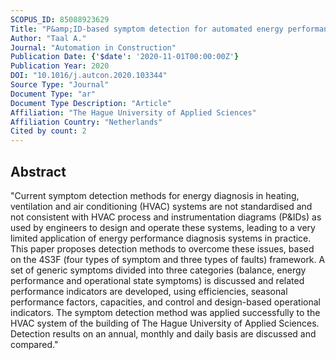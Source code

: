 ```yaml
---
SCOPUS_ID: 85088923629
Title: "P&amp;ID-based symptom detection for automated energy performance diagnosis in HVAC systems"
Author: "Taal A."
Journal: "Automation in Construction"
Publication Date: {'$date': '2020-11-01T00:00:00Z'}
Publication Year: 2020
DOI: "10.1016/j.autcon.2020.103344"
Source Type: "Journal"
Document Type: "ar"
Document Type Description: "Article"
Affiliation: "The Hague University of Applied Sciences"
Affiliation Country: "Netherlands"
Cited by count: 2
---
```


## Abstract
"Current symptom detection methods for energy diagnosis in heating, ventilation and air conditioning (HVAC) systems are not standardised and not consistent with HVAC process and instrumentation diagrams (P&IDs) as used by engineers to design and operate these systems, leading to a very limited application of energy performance diagnosis systems in practice. This paper proposes detection methods to overcome these issues, based on the 4S3F (four types of symptom and three types of faults) framework. A set of generic symptoms divided into three categories (balance, energy performance and operational state symptoms) is discussed and related performance indicators are developed, using efficiencies, seasonal performance factors, capacities, and control and design-based operational indicators. The symptom detection method was applied successfully to the HVAC system of the building of The Hague University of Applied Sciences. Detection results on an annual, monthly and daily basis are discussed and compared."
